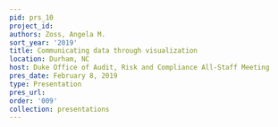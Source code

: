 ```yaml
---
pid: prs_10
project_id: 
authors: Zoss, Angela M.
sort_year: '2019'
title: Communicating data through visualization
location: Durham, NC
host: Duke Office of Audit, Risk and Compliance All-Staff Meeting
pres_date: February 8, 2019
type: Presentation
pres_url: 
order: '009'
collection: presentations
---
```

